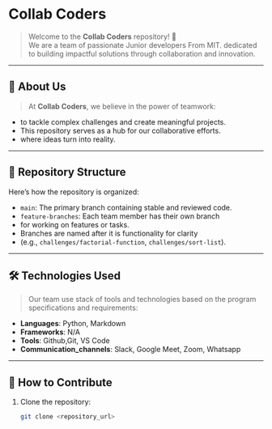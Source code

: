 # Collab Coders

> Welcome to the **Collab Coders** repository! 🚀  
We are a team of passionate Junior developers From MIT.
> dedicated to building impactful solutions through collaboration and innovation.

---

## 🌟 About Us

> At **Collab Coders**, we believe in the power of teamwork:

- to tackle complex challenges and create meaningful projects.
- This repository serves as a hub for our collaborative efforts.
- where ideas turn into reality.

---

## 📂 Repository Structure

Here’s how the repository is organized:

- `main`: The primary branch containing stable and reviewed code.
- `feature-branches`: Each team member has their own branch
- for working on features or tasks.
- Branches are named after it is functionality for clarity
- (e.g., `challenges/factorial-function`, `challenges/sort-list`).

---

## 🛠️ Technologies Used

> Our team use stack of tools and technologies
> based on the program specifications and requirements:

- **Languages**: Python, Markdown  
- **Frameworks**: N/A
- **Tools**: Github,Git, VS Code  
- **Communication_channels**: Slack, Google Meet, Zoom, Whatsapp  

---

## 🌱 How to Contribute

1. Clone the repository:  

   ```bash
   git clone <repository_url>
